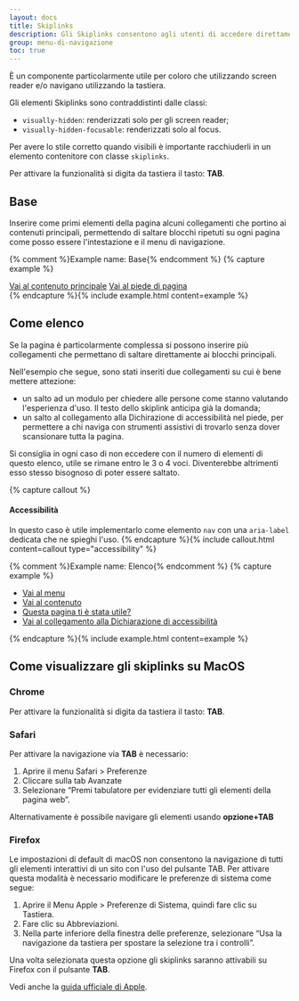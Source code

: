 ```yaml
---
layout: docs
title: Skiplinks
description: Gli Skiplinks consentono agli utenti di accedere direttamente al contenuto principale della pagina saltando l'header e il menu di navigazione.
group: menu-di-navigazione
toc: true
---
```


È un componente particolarmente utile per coloro che utilizzando screen reader e/o navigano utilizzando la tastiera.

Gli elementi Skiplinks sono contraddistinti dalle classi:

- `visually-hidden`: renderizzati solo per gli screen reader;
- `visually-hidden-focusable`: renderizzati solo al focus.

Per avere lo stile corretto quando visibili è importante racchiuderli in un elemento contenitore con classe `skiplinks`.

Per attivare la funzionalità si digita da tastiera il tasto: **TAB**.

## Base 
Inserire come primi elementi della pagina alcuni collegamenti che portino ai contenuti principali, permettendo di saltare blocchi ripetuti su ogni pagina come posso essere l'intestazione e il menu di navigazione. 

{% comment %}Example name: Base{% endcomment %}
{% capture example %}
<div class="skiplinks">
  <a class="visually-hidden-focusable" href="#">Vai al contenuto principale</a>
  <a class="visually-hidden-focusable" href="#">Vai al piede di pagina</a>
</div>
{% endcapture %}{% include example.html content=example %}

## Come elenco
Se la pagina è particolarmente complessa si possono inserire più collegamenti che permettano di saltare direttamente ai blocchi principali. 

Nell'esempio che segue, sono stati inseriti due collegamenti su cui è bene mettere attezione: 

- un salto ad un modulo per chiedere alle persone come stanno valutando l'esperienza d'uso. Il testo dello skiplink anticipa già la domanda;
- un salto al collegamento alla Dichirazione di accessibilità nel piede, per permettere a chi naviga con strumenti assistivi di trovarlo senza dover scansionare tutta la pagina. 

Si consiglia in ogni caso di non eccedere con il numero di elementi di questo elenco, utile se rimane entro le 3 o 4 voci. Diventerebbe altrimenti esso stesso bisognoso di poter essere saltato.  

{% capture callout %}
#### Accessibilità

In questo caso è utile implementarlo come elemento `nav` con una `aria-label` dedicata che ne spieghi l'uso. 
{% endcapture %}{% include callout.html content=callout type="accessibility" %}

{% comment %}Example name: Elenco{% endcomment %}
{% capture example %}
<nav class="skiplinks" aria-label="Scorciatoie">
  <ul>
    <li class="visually-hidden-focusable"><a href="#">Vai al menu</a></li>
    <li class="visually-hidden-focusable" ><a href="#">Vai al contenuto</a></li>
    <li class="visually-hidden-focusable" ><a href="#">Questa pagina ti è stata utile?</a></li>
    <li class="visually-hidden-focusable" ><a href="#">Vai al collegamento alla Dichiarazione di accessibilità</a></li>
  </ul>
</nav>
{% endcapture %}{% include example.html content=example %} 

## Come visualizzare gli skiplinks su MacOS

### Chrome

Per attivare la funzionalità si digita da tastiera il tasto: **TAB**.

### Safari

Per attivare la navigazione via **TAB** è necessario:

1. Aprire il menu Safari > Preferenze
2. Cliccare sulla tab Avanzate
3. Selezionare “Premi tabulatore per evidenziare tutti gli elementi della pagina web”.

Alternativamente è possibile navigare gli elementi usando **opzione+TAB**

### Firefox

Le impostazioni di default di macOS non consentono la navigazione di tutti gli elementi interattivi di un sito con l'uso del pulsante TAB.
Per attivare questa modalità è necessario modificare le preferenze di sistema come segue:

1. Aprire il Menu Apple > Preferenze di Sistema, quindi fare clic su Tastiera.
2. Fare clic su Abbreviazioni.
3. Nella parte inferiore della finestra delle preferenze, selezionare “Usa la navigazione da tastiera per spostare la selezione tra i controlli”.

Una volta selezionata questa opzione gli skiplinks saranno attivabili su Firefox con il pulsante **TAB**.

Vedi anche la [guida ufficiale di Apple](https://support.apple.com/it-it/HT204434).

